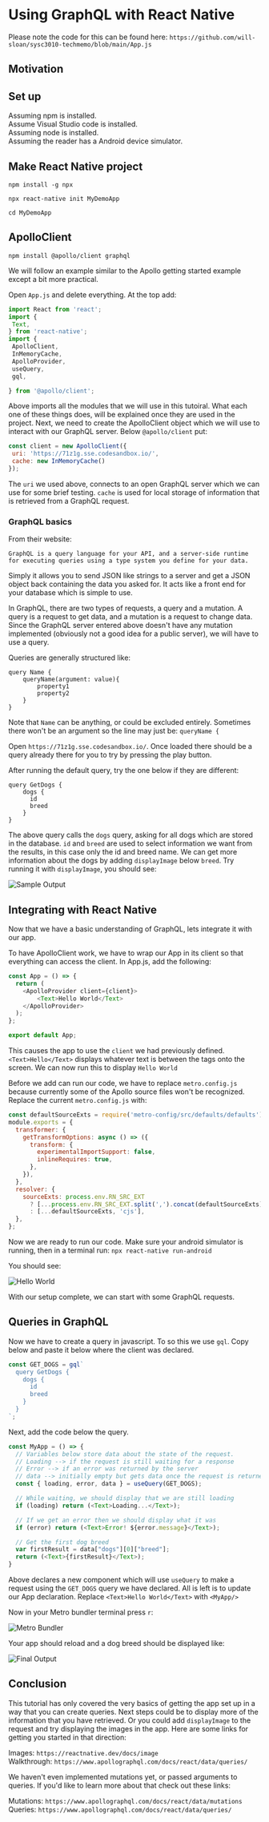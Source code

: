 # Using GraphQL with React Native
Please note the code for this can be found here: `https://github.com/will-sloan/sysc3010-techmemo/blob/main/App.js`
## Motivation


## Set up
Assuming npm is installed.  
Assume Visual Studio code is installed.  
Assuming node is installed.  
Assuming the reader has a Android device simulator.   

## Make React Native project

`npm install -g npx`

`npx react-native init MyDemoApp`

`cd MyDemoApp` 


## ApolloClient
`npm install @apollo/client graphql`

We will follow an example similar to the Apollo getting started example except a bit more practical. 

Open `App.js` and delete everything. 
At the top add:
``` javascript
import React from 'react';
import {
 Text,
} from 'react-native';
import {
 ApolloClient,
 InMemoryCache,
 ApolloProvider,
 useQuery,
 gql,

} from '@apollo/client';
```
	
Above imports all the modules that we will use in this tutoiral. What each one of these things does, will be explained once they are used in the project. 
Next, we need to create the ApolloClient object which we will use to interact with our GraphQL server. 
Below `@apollo/client` put:
``` javascript
const client = new ApolloClient({
 uri: 'https://71z1g.sse.codesandbox.io/',
 cache: new InMemoryCache()
});
```

The `uri` we used above, connects to an open GraphQL server which we can use for some brief testing. `cache` is used for local storage of information that is retrieved from a GraphQL request. 

### GraphQL basics
From their website:
```
GraphQL is a query language for your API, and a server-side runtime for executing queries using a type system you define for your data.
```

Simply it allows you to send JSON like strings to a server and get a JSON object back containing the data you asked for. It acts like a front end for your database which is simple to use. 

In GraphQL, there are two types of requests, a query and a mutation. A query is a request to get data, and a mutation is a request to change data. 
Since the GraphQL server entered above doesn't have any mutation implemented (obviously not a good idea for a public server), we will have to use a query.

Queries are generally structured like:
```
query Name {
	queryName(argument: value){
		property1
		property2
	}
}
```

Note that `Name` can be anything, or could be excluded entirely. 
Sometimes there won't be an argument so the line may just be:
`queryName {`

Open `https://71z1g.sse.codesandbox.io/`. Once loaded there should be a query already there for you to try by pressing the play button. 

After running the default query, try the one below if they are different:
```
query GetDogs {
    dogs {
      id
      breed
    }
}
```

The above query calls the `dogs` query, asking for all dogs which are stored in the database. `id` and `breed` are used to select information we want from the results, in this case only the id and breed name. We can get more information about the dogs by adding `displayImage` below `breed`. Try running it with `displayImage`, you should see:

![Sample Output](https://github.com/will-sloan/sysc3010-techmemo/blob/main/images/sample_query_output.png)

## Integrating with React Native
Now that we have a basic understanding of GraphQL, lets integrate it with our app. 

To have ApolloClient work, we have to wrap our App in its client so that everything can access the client. 
In App.js, add the following:
``` javascript
const App = () => {
  return (
    <ApolloProvider client={client}>
        <Text>Hello World</Text>
    </ApolloProvider>
  );
};

export default App;
```

This causes the app to use the `client` we had previously defined. 
`<Text>Hello</Text>` displays whatever text is between the tags onto the screen.
We can now run this to display `Hello World`

Before we add can run our code, we have to replace `metro.config.js` because currently some of the Apollo source files won't be recognized. 
Replace the current `metro.config.js` with:
``` javascript
const defaultSourceExts = require('metro-config/src/defaults/defaults').sourceExts;
module.exports = {
  transformer: {
    getTransformOptions: async () => ({
      transform: {
        experimentalImportSupport: false,
        inlineRequires: true,
      },
    }),
  },
  resolver: {
    sourceExts: process.env.RN_SRC_EXT
      ? [...process.env.RN_SRC_EXT.split(',').concat(defaultSourceExts), 'cjs'] 
      : [...defaultSourceExts, 'cjs'],
  },
};
```

Now we are ready to run our code. Make sure your android simulator is running, then in a terminal run:
`npx react-native run-android`

You should see:

![Hello World](https://github.com/will-sloan/sysc3010-techmemo/blob/main/images/hello_world_phone.png)

With our setup complete, we can start with some GraphQL requests.

## Queries in GraphQL
Now we have to create a query in javascript. To so this we use `gql`. Copy below and paste it below where the client was declared. 
``` javascript
const GET_DOGS = gql`
  query GetDogs {
    dogs {
      id
      breed
    }
  }
`;
```

Next, add the code below the query. 

``` javascript
const MyApp = () => {
  // Variables below store data about the state of the request.
  // Loading --> if the request is still waiting for a response
  // Error --> if an error was returned by the server
  // data --> initially empty but gets data once the request is returned
  const { loading, error, data } = useQuery(GET_DOGS);

  // While waiting, we should display that we are still loading
  if (loading) return (<Text>Loading...</Text>);

  // If we get an error then we should display what it was
  if (error) return (<Text>Error! ${error.message}</Text>);

  // Get the first dog breed
  var firstResult = data["dogs"][0]["breed"];
  return (<Text>{firstResult}</Text>);
}
```
Above declares a new component which will use `useQuery` to make a request using the `GET_DOGS` query we have declared. 
All is left is to update our App declaration.
Replace `<Text>Hello World</Text>`  with `<MyApp/>`

Now in your Metro bundler terminal press `r`:

![Metro Bundler](https://github.com/will-sloan/sysc3010-techmemo/blob/main/images/metro_terminal.png)

Your app should reload and a dog breed should be displayed like: 

![Final Output](https://github.com/will-sloan/sysc3010-techmemo/blob/main/images/final_phone.png)

## Conclusion
This tutorial has only covered the very basics of getting the app set up in a way that you can create queries. Next steps could be to display more of the information that you have retrieved. Or you could add `displayImage` to the request and try displaying the images in the app. Here are some links for getting you started in that direction:

Images: `https://reactnative.dev/docs/image`  
Walkthrough: `https://www.apollographql.com/docs/react/data/queries/`  

We haven't even implemented mutations yet, or passed arguments to queries. If you'd like to learn more about that check out these links:

Mutations: `https://www.apollographql.com/docs/react/data/mutations`  
Queries: `https://www.apollographql.com/docs/react/data/queries/`  


